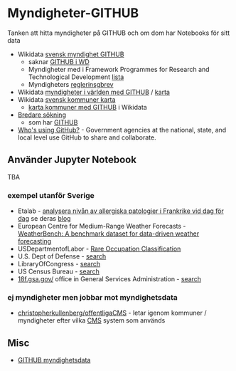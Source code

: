 # Myndigheter-GITHUB
Tanken att hitta myndigheter på GITHUB och om dom har Notebooks för sitt data

* Wikidata [svensk myndighet GITHUB](https://w.wiki/vBY)
  * saknar [GITHUB i WD](https://w.wiki/vAR)
  * Myndigheter med i Framework Programmes for Research and Technological Development [lista](https://w.wiki/vAq)
  * Myndigheters [reglerinsgbrev](https://sv.wikipedia.org/wiki/Wikipedia:Projekt_svenska_kommuner/PSIdata_Myndigheter)
* Wikidata [myndigheter i världen med GITHUB](https://w.wiki/vBf) / [karta](https://w.wiki/vC6)
* Wikidata [svensk kommuner karta](https://w.wiki/vBV)  
  * [karta kommuner med GITHUB](https://w.wiki/vBT) i Wikidata
* [Bredare sökning](https://w.wiki/vAk)
  * som har [GITHUB](https://w.wiki/vBM)
* [Who's using GitHub?](https://government.github.com/community/) - Government agencies at the national, state, and local level use GitHub to share and collaborate.
## Använder Jupyter Notebook
TBA
### exempel utanför Sverige
* Etalab - [analysera nivån av allergiska patologier i Frankrike vid dag för dag](https://github.com/etalab/Pathologies_allergiques/blob/41b7aa4a1d9c07467edac2e39dfa1fa4d63685a9/notebook/Pollen.ipynb) se deras [blog](https://www.etalab.gouv.fr/) 
* European Centre for Medium-Range Weather Forecasts - [WeatherBench: A benchmark dataset for data-driven weather forecasting](https://github.com/ecmwf/climetlab/blob/d2d3622b05ad487a956c2c29c2b80e13c3922348/docs/examples/09-weatherbench.ipynb)
* USDepartmentofLabor - [Rare Occupation Classification](https://github.com/USDepartmentofLabor/Binary-Context-Transformer/blob/b80c26b82ab67e0d0bd728a7940685d160ae742d/Rare%20Occupation%20Classification.ipynb)
* U.S. Dept of Defense - [search](https://github.com/search?type=code&l=Jupyter+Notebook&q=org%3Adeptofdefense)
* LibraryOfCongress - [search](https://github.com/search?l=Jupyter+Notebook&p=3&q=org%3ALibraryOfCongress&type=Code)
* US Census Bureau - [search](https://github.com/search?type=code&l=Jupyter+Notebook&q=org%3Auscensusbureau)
* [18f.gsa.gov/](https://18f.gsa.gov/) office in General Services Administration - [search](https://github.com/search?type=code&l=Jupyter+Notebook&q=org%3A18F)
### ej myndigheter men jobbar mot myndighetsdata
* [christopherkullenberg/offentligaCMS](https://github.com/christopherkullenberg/offentligaCMS/blob/master/CMSdataanalys.ipynb) - letar igenom kommuner / myndigheter efter vilka [CMS](https://en.wikipedia.org/wiki/Content_management_system) system som används

## Misc
* [GITHUB myndighetsdata](https://github.com/myndighetsdata)
